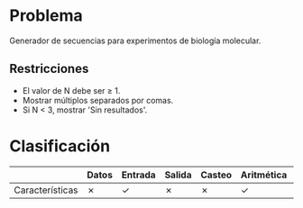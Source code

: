 # Problema

Generador de secuencias para experimentos de biología molecular.

## Restricciones

- El valor de N debe ser ≥ 1.
- Mostrar múltiplos separados por comas.
- Si N < 3, mostrar 'Sin resultados'.

# Clasificación
|  | Datos | Entrada | Salida | Casteo | Aritmética | Relacionales | Lógicos | Condicionales | Ciclo | Matrices | Funciones |
|----------|-------|---------|--------|--------|------------|--------------|---------|---------------|-------|----------|-------------|
| Características | ✗ | ✓ | ✗ | ✗ | ✓ | ✗ | ✗ | ✗ | ✓ | ✗ | ✗ |
